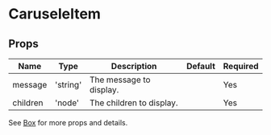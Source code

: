 # CaruseleItem


## Props

Name | Type | Description | Default | Required
---|---|---|---|---
message | 'string' | The message to display. | | Yes 
children | 'node' | The children to display. | | Yes


See [Box](https://material-ui.com/api/box/) for more props and details.